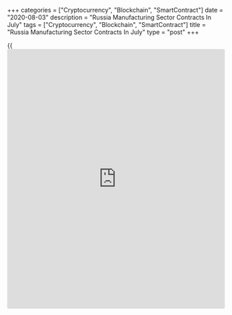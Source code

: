 +++
categories = ["Cryptocurrency", "Blockchain", "SmartContract"]
date = "2020-08-03"
description = "Russia Manufacturing Sector Contracts In July"
tags = ["Cryptocurrency", "Blockchain", "SmartContract"]
title = "Russia Manufacturing Sector Contracts In July"
type = "post"
+++

{{<iframe id="large-banner" src="https://www.bounty.group/#slide=1.0" width="100%" height="600" scrolling="no" style="border: 0px solid rgb(216, 221, 230); border-radius: 3px;">}}

Russia's manufacturing sector contracted in July, albeit at a softer
pace, as output grew for the second straight month, survey data from IHS
Markit showed on Monday.

The manufacturing Purchasing Managers' Index, or PMI, fell to 48.4 in
July from 49.4 in June. Any reading below 50 indicates contraction in
the sector.

Output expanded in July and production increased marginally with the
rate of growth fastest since April 2019.

New export orders contracted further in July albeit at a softer pace
since May 2019.

Input price inflation rose in July, with the pace of increase the second
fastest since March 2019. Selling prices rose marginally.

The employment decreased due to the weaker demand conditions in July.
Input buying lowered further in the beginning of the third quarter.

The degree of confidence increased to the highest in six months in July
amid reports of investment in production development and hopes to return
to the pre-pandemic output levels over long term.

"While it is encouraging to see confidence improving among goods
producers, our latest forecast is a 6.4 percent annual contraction in
industrial production in 2020 and a slow recovery in output to pre-
pandemic levels," Sian Jones, an economist at IHS Markit, said.

For comments and feedback [contact](https://www.playgroundfx.com/contact/): editorial@rtt[news](https://www.letsplayfx.com/blog/forex-news-website/).com

[Economic News][1]

 **What parts of the world are seeing the best (and worst) economic
performances lately? Click[here][2] to check out our [Econ Scorecard][2]
and find out! See up-to-the-moment [ranking](https://www.playgroundfx.com/blog/crypto-exchange-ranking/)s for the best and worst
performers in [GDP][3], [unemployment rate][4], [inflation][5] and much
more.**

   1. www.rtt[news](https://www.letsplayfx.com/blog/forex-news-website/).com/Content/EconomicNews.aspx
   2. www.rtt[news](https://www.letsplayfx.com/blog/forex-news-website/).com/economic-scorecard/world-rank/industrial-production/highest-performance.aspx
   3. www.rtt[news](https://www.letsplayfx.com/blog/forex-news-website/).com/economic-scorecard/world-rank/GDP/highest-performance.aspx
   4. www.rtt[news](https://www.letsplayfx.com/blog/forex-news-website/).com/economic-scorecard/world-rank/unemployment-rate/lowest-performance.aspx
   5. www.rtt[news](https://www.letsplayfx.com/blog/forex-news-website/).com/economic-scorecard/world-rank/CPI/highest-performance.aspx